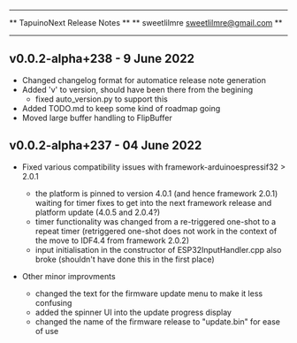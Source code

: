 *****************************************
** TapuinoNext Release Notes           **
** sweetlilmre <sweetlilmre@gmail.com> **
*****************************************

## v0.0.2-alpha+238 - 9 June 2022

  - Changed changelog format for automatice release note generation
  - Added 'v' to version, should have been there from the begining
    - fixed auto_version.py to support this
  - Added TODO.md to keep some kind of roadmap going
  - Moved large buffer handling to FlipBuffer

## v0.0.2-alpha+237 - 04 June 2022
  - Fixed various compatibility issues with framework-arduinoespressif32 > 2.0.1
    - the platform is pinned to version 4.0.1 (and hence framework 2.0.1) waiting for timer fixes to get into the next framework release and platform update (4.0.5 and 2.0.4?)
    - timer functionality was changed from a re-triggered one-shot to a repeat timer (retriggered one-shot does not work in the context of the move to IDF4.4 from framework 2.0.2)
    - input initialisation in the constructor of ESP32InputHandler.cpp also broke (shouldn't have done this in the first place)

  - Other minor improvments
    - changed the text for the firmware update menu to make it less confusing
    - added the spinner UI into the update progress display
    - changed the name of the firmware release to "update.bin" for ease of use

